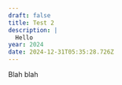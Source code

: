 ```yaml
---
draft: false
title: Test 2
description: |
  Hello
year: 2024
date: 2024-12-31T05:35:28.726Z
---
```


Blah blah
